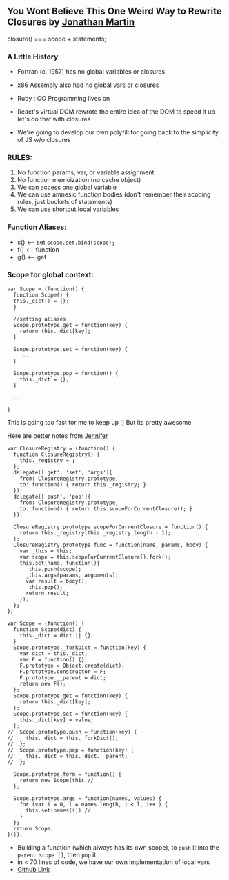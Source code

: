 You Wont Believe This One Weird Way to Rewrite Closures by [Jonathan Martin](https://twitter.com/nybblr)
---

closure() === scope + statements;


### A Little History

- Fortran (c. 1957) has no global variables or closures
- x86 Assembly also had no global vars or closures
- Ruby : OO Programming lives on
- React's virtual DOM rewrote the entire idea of the DOM to speed it up -- let's do that with closures

- We're going to develop our own polyfill for going back to the simplicity of JS w/o closures

### RULES:

1. No function params, var, or variable assignment
2. No function memoization (no cache object)
3. We can access one global variable
4. We can use amnesic function bodies (don't remember their scoping rules, just buckets of statements)
5. We can use shortcut local variables


### Function Aliases:

- s() <-- set `scope.set.bind(scope);`
- f() <-- function
- g() <-- get

### Scope for global context:

```
var Scope = (function() {
  function Scope() {
  this._dict() = {};
  }

  //setting aliases
  Scope.prototype.get = function(key) {
    return this._dict[key];
  }

  Scope.prototype.set = function(key) {
    ...
  }

  Scope.prototype.pop = function() {
    this._dict = {};
  }

  ...

}
```

This is going too fast for me to keep up :) But its pretty awesome

Here are better notes from [Jennifer](https://gist.github.com/jennifer-mann/544da3863bbe47773d70)

```
var ClosureRegistry = (function() {
  function ClosureRegistry() {
    this._registry = ;
  };
  delegate(['get', 'set', 'args']{
    from: ClosureRegistry.prototype,
    to: function() { return this._registry; }
  });
  delegate(['push', 'pop']{
    from: ClosureRegistry.prototype,
    to: function() { return this.scopeForCurrentClosure(); }
  });

  ClosureRegistry.prototype.scopeForCurrentClosure = function() {
    return this._registry[this._registry.length - 1];
  };
  ClosureRegistry.prototype.func = function(name, params, body) {
    var _this = this;
    var scope = this.scopeForCurrentClosure().fork();
    this.set(name, function(){
      _this.push(scope);
      _this.args(params, arguments);
      var result = body();
      _this.pop();
      return result;
    });
  };
};

var Scope = (function() {
  function Scope(dict) {
    this._dict = dict || {};
  }
  Scope.prototype._forkDict = function(key) {
    var dict = this._dict;
    var F = function() {};
    F.prototype = Object.create(dict);
    F.prototype.constructor = F;
    F.prototype.__parent = dict;
    return new F();
  };
  Scope.prototype.get = function(key) {
    return this._dict[key];
  };
  Scope.prototype.set = function(key) {
    this._dict[key] = value;
  };
//  Scope.prototype.push = function(key) {
//    this._dict = this._forkDict();
//  };
//  Scope.prototype.pop = function(key) {
//    this._dict = this._dict.__parent;
//  };

  Scope.prototype.form = function() {
    return new Scope(this.//
  };

  Scope.prototype.args = function(names, values) {
    for (var i = 0, l = names.length, i < l, i++ ) {
      this.set(names[i]) //
    }
  };
  return Scope;
}());
```

- Building a function (which always has its own scope), to `push` it into the `parent scope []`, then `pop` it
- in < 70 lines of code, we have our own implementation of local vars
- [Github Link](https://github.com/nybblr/closures)